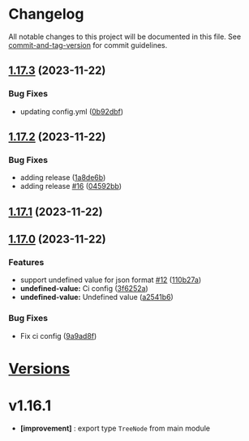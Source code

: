 # Changelog

All notable changes to this project will be documented in this file. See [commit-and-tag-version](https://github.com/absolute-version/commit-and-tag-version) for commit guidelines.

## [1.17.3](https://github.com/Tracktor/treege-consumer/compare/1.17.2...1.17.3) (2023-11-22)


### Bug Fixes

* updating config.yml ([0b92dbf](https://github.com/Tracktor/treege-consumer/commit/0b92dbf2d3757ecaf54782faf093a25db221c78a))

## [1.17.2](https://github.com/Tracktor/treege-consumer/compare/1.17.1...1.17.2) (2023-11-22)


### Bug Fixes

* adding release ([1a8de6b](https://github.com/Tracktor/treege-consumer/commit/1a8de6b5c43611b9e4c2493dea5ed56477cf9e50))
* adding release [#16](https://github.com/Tracktor/treege-consumer/issues/16) ([04592bb](https://github.com/Tracktor/treege-consumer/commit/04592bb67742ccd8b3dd6f5e42ee1f5306bff371))

## [1.17.1](https://github.com/Tracktor/treege-consumer/compare/1.17.0...1.17.1) (2023-11-22)

## [1.17.0](https://github.com/Tracktor/treege-consumer/compare/1.16.1...1.17.0) (2023-11-22)


### Features

* support undefined value for json format [#12](https://github.com/Tracktor/treege-consumer/issues/12) ([110b27a](https://github.com/Tracktor/treege-consumer/commit/110b27a4cd2e36f543c62488fe65ad4264431682))
* **undefined-value:** Ci config ([3f6252a](https://github.com/Tracktor/treege-consumer/commit/3f6252a618ef7965d6fd00dce89e31a62c954a1f))
* **undefined-value:** Undefined value ([a2541b6](https://github.com/Tracktor/treege-consumer/commit/a2541b6a99aacf45df678da757f5905167cef155))


### Bug Fixes

* Fix ci config ([9a9ad8f](https://github.com/Tracktor/treege-consumer/commit/9a9ad8f61a28421208fd4f4f6f13832576de7325))

# [Versions](https://github.com/Tracktor/treege-consumer/releases)

# v1.16.1
- **[improvement]** : export type `TreeNode` from main module
